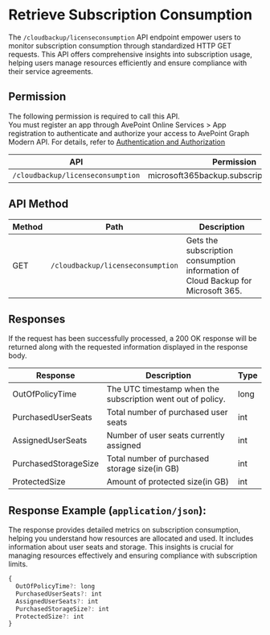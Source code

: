 # Retrieve Subscription Consumption

The `/cloudbackup/licenseconsumption` API endpoint empower users to monitor subscription consumption through standardized HTTP GET requests. This API offers comprehensive insights into subscription usage, helping users manage resources efficiently and ensure compliance with their service agreements.  

## Permission

The following permission is required to call this API.  
You must register an app through AvePoint Online Services > App registration to authenticate and authorize your access to AvePoint Graph Modern API. For details, refer to [Authentication and Authorization](/Use%20AvePoint%20Graph%20Modern%20API.md/#authentication-and-authorization)

| API   | Permission  |
|-------------------|----------------------|
|`/cloudbackup/licenseconsumption`|microsoft365backup.subscriptionInfo.read.all |

## API Method

| Method | Path | Description |
| --- | --- | --- |
| GET | `/cloudbackup/licenseconsumption` | Gets the subscription consumption information of Cloud Backup for Microsoft 365. |

## Responses

If the request has been successfully processed, a 200 OK response will be returned along with the requested information displayed in the response body.

| Response | Description | Type |
| --- | --- | --- |
| OutOfPolicyTime | The UTC timestamp when the subscription went out of policy. | long |
| PurchasedUserSeats | Total number of purchased user seats | int |
| AssignedUserSeats | Number of user seats currently assigned | int |
| PurchasedStorageSize | Total number of purchased storage size(in GB) | int |
| ProtectedSize | Amount of protected size(in GB) | int |

## Response Example (`application/json`):

The response provides detailed metrics on subscription consumption, helping you understand how resources are allocated and used. It includes information about user seats and storage. This insights is crucial for managing resources effectively and ensuring compliance with subscription limits.  

```ts
{
  OutOfPolicyTime?: long
  PurchasedUserSeats?: int
  AssignedUserSeats?: int
  PurchasedStorageSize?: int
  ProtectedSize?: int
}
```
